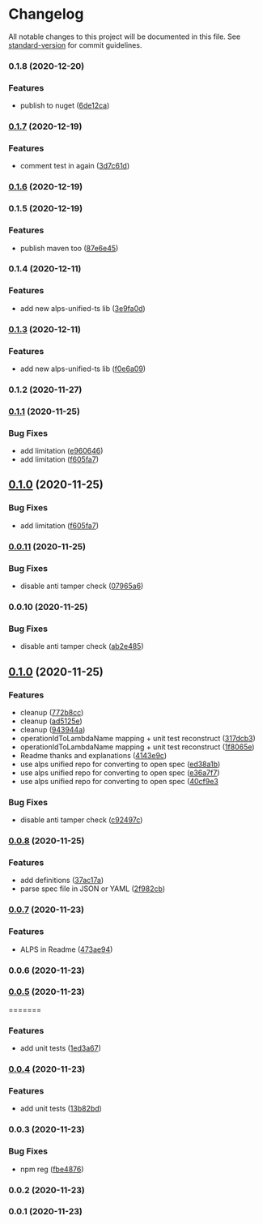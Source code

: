 # Changelog

All notable changes to this project will be documented in this file. See [standard-version](https://github.com/conventional-changelog/standard-version) for commit guidelines.

### 0.1.8 (2020-12-20)


### Features

* publish to nuget ([6de12ca](https://github.com/mmuller88/cdk-alps-spec-rest-api/commit/6de12ca422ef210a18bfd3eb55b2a07df00d6d65))

### [0.1.7](https://github.com/mmuller88/cdk-alps-spec-rest-api/compare/v0.1.6...v0.1.7) (2020-12-19)


### Features

* comment test in again ([3d7c61d](https://github.com/mmuller88/cdk-alps-spec-rest-api/commit/3d7c61dde98dc5f32c8c381ec7428ba92bcb2d90))

### [0.1.6](https://github.com/mmuller88/cdk-alps-spec-rest-api/compare/v0.1.5...v0.1.6) (2020-12-19)

### 0.1.5 (2020-12-19)


### Features

* publish maven too ([87e6e45](https://github.com/mmuller88/cdk-alps-spec-rest-api/commit/87e6e45207016194e9c12c5ac23efd49831aab0c))

### 0.1.4 (2020-12-11)


### Features

* add new alps-unified-ts lib ([3e9fa0d](https://github.com/mmuller88/cdk-alps-spec-rest-api/commit/3e9fa0d7797d156a09cf2517de466432a5aaab54))

### [0.1.3](https://github.com/mmuller88/cdk-alps-spec-rest-api/compare/v0.1.2...v0.1.3) (2020-12-11)


### Features

* add new alps-unified-ts lib ([f0e6a09](https://github.com/mmuller88/cdk-alps-spec-rest-api/commit/f0e6a0995f8938916c4809da4515e76915d62b0b))

### 0.1.2 (2020-11-27)

### [0.1.1](https://github.com/mmuller88/cdk-alps-spec-rest-api/compare/v0.0.11...v0.1.1) (2020-11-25)


### Bug Fixes

* add limitation ([e960646](https://github.com/mmuller88/cdk-alps-spec-rest-api/commit/e96064638fff2623d9843a93170246b64bcdfbf5))
* add limitation ([f605fa7](https://github.com/mmuller88/cdk-alps-spec-rest-api/commit/f605fa744ffd324d7c94fc1cad69e13a2a7a5f11))

## [0.1.0](https://github.com/mmuller88/cdk-alps-spec-rest-api/compare/v0.0.11...v0.1.0) (2020-11-25)


### Bug Fixes

* add limitation ([f605fa7](https://github.com/mmuller88/cdk-alps-spec-rest-api/commit/f605fa744ffd324d7c94fc1cad69e13a2a7a5f11))

### [0.0.11](https://github.com/mmuller88/cdk-alps-spec-rest-api/compare/v0.0.10...v0.0.11) (2020-11-25)


### Bug Fixes

* disable anti tamper check ([07965a6](https://github.com/mmuller88/cdk-alps-spec-rest-api/commit/07965a66bfa307ee46a1065c7ee49869d76c6d2a))

### 0.0.10 (2020-11-25)


### Bug Fixes

* disable anti tamper check ([ab2e485](https://github.com/mmuller88/cdk-alps-spec-rest-api/commit/ab2e48555cad623506c6dd1919c5e6e8efb1c9bb))

## [0.1.0](https://github.com/mmuller88/cdk-alps-spec-rest-api/compare/v0.0.8...v0.1.0) (2020-11-25)


### Features

* cleanup ([772b8cc](https://github.com/mmuller88/cdk-alps-spec-rest-api/commit/772b8ccd7a97d9d46430e0f5071595c22760efe0))
* cleanup ([ad5125e](https://github.com/mmuller88/cdk-alps-spec-rest-api/commit/ad5125e54deebc2766e3271dbd37f05e35b64bb8))
* cleanup ([943944a](https://github.com/mmuller88/cdk-alps-spec-rest-api/commit/943944ae11eee82c34e127606b62a61f465b7745))
* operationIdToLambdaName mapping + unit test reconstruct ([317dcb3](https://github.com/mmuller88/cdk-alps-spec-rest-api/commit/317dcb3ba8f8102160f99e6d5f7a53a3d19e3b8e))
* operationIdToLambdaName mapping + unit test reconstruct ([1f8065e](https://github.com/mmuller88/cdk-alps-spec-rest-api/commit/1f8065ef212d9d770c0b53e9989fcbea6945557d))
* Readme thanks and explanations ([4143e9c](https://github.com/mmuller88/cdk-alps-spec-rest-api/commit/4143e9c7f617c1348722fbba80e59238b2b04f26))
* use alps unified repo for converting to open spec ([ed38a1b](https://github.com/mmuller88/cdk-alps-spec-rest-api/commit/ed38a1b6b3ed9a8e07a474096c7507bd23517132))
* use alps unified repo for converting to open spec ([e36a7f7](https://github.com/mmuller88/cdk-alps-spec-rest-api/commit/e36a7f75cf40e07c4e7b5d9bb2d9fa6d5df6cb0d))
* use alps unified repo for converting to open spec ([40cf9e3](https://github.com/mmuller88/cdk-alps-spec-rest-api/commit/40cf9e3a1c27bdb4a9bf2f7d843e1e436e831d2f)


### Bug Fixes

* disable anti tamper check ([c92497c](https://github.com/mmuller88/cdk-alps-spec-rest-api/commit/c92497ce59ddb1c48b8fd42d8ee6275e48b8eb98))
### [0.0.8](https://github.com/mmuller88/cdk-alps-spec-rest-api/compare/v0.0.7...v0.0.8) (2020-11-25)


### Features

* add definitions ([37ac17a](https://github.com/mmuller88/cdk-alps-spec-rest-api/commit/37ac17a57ac4ed4d70a63f6ee2a64d7d2b6a8d16))
* parse spec file in JSON or YAML ([2f982cb](https://github.com/mmuller88/cdk-alps-spec-rest-api/commit/2f982cb7e5755906e671cc37fc44a9675a01d5cb))

### [0.0.7](https://github.com/mmuller88/cdk-alps-spec-rest-api/compare/v0.0.6...v0.0.7) (2020-11-23)


### Features

* ALPS in Readme ([473ae94](https://github.com/mmuller88/cdk-alps-spec-rest-api/commit/473ae9456670ca6b3521d2eefc359bbd32456ad8))

### 0.0.6 (2020-11-23)

### [0.0.5](https://github.com/mmuller88/cdk-alps-spec-rest-api/compare/v0.0.4...v0.0.5) (2020-11-23)

=======

### Features

- add unit tests ([1ed3a67](https://github.com/mmuller88/cdk-alps-spec-rest-api/commit/1ed3a67ff4d26b38d0373548976ba84f34889da8))

### [0.0.4](https://github.com/mmuller88/cdk-alps-spec-rest-api/compare/v0.0.3...v0.0.4) (2020-11-23)

### Features

- add unit tests ([13b82bd](https://github.com/mmuller88/cdk-alps-spec-rest-api/commit/13b82bd553d09d5e96bddf5f282a23154c7ab89e))

### 0.0.3 (2020-11-23)

### Bug Fixes

- npm reg ([fbe4876](https://github.com/mmuller88/cdk-alps-spec-rest-api/commit/fbe4876845547cca958d614358505008a528d531))

### 0.0.2 (2020-11-23)

### 0.0.1 (2020-11-23)
